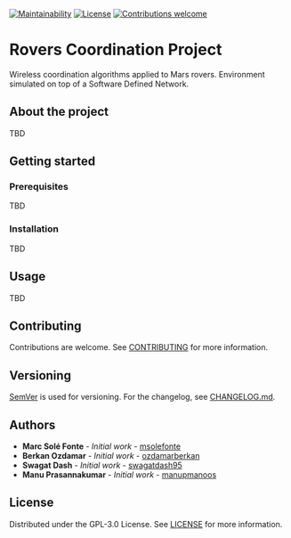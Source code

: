 [![Maintainability](https://api.codeclimate.com/v1/badges/e717b12097cdcc46d248/maintainability)](https://codeclimate.com/github/msolefonte/rovers-coordination/maintainability)
[![License](https://img.shields.io/github/license/msolefonte/rovers-coordination)](https://github.com/msolefonte/rovers-coordination/blob/master/LICENSE)
[![Contributions welcome](https://img.shields.io/badge/contributions-welcome-brightgreen.svg)](https://github.com/msolefonte/rovers-coordination/blob/master/CONTRIBUTING.md)

# Rovers Coordination Project

Wireless coordination algorithms applied to Mars rovers. Environment simulated on top of a Software Defined Network.

## About the project

TBD

## Getting started

### Prerequisites

TBD

### Installation

TBD

## Usage

TBD

## Contributing

Contributions are welcome. See
[CONTRIBUTING](https://github.com/msolefonte/rovers-coordination/blob/master/CONTRIBUTING.md) for more information.

## Versioning

[SemVer](http://semver.org/) is used for versioning. For the changelog, see [CHANGELOG.md](CHANGELOG.md).

## Authors

* **Marc Solé Fonte** - *Initial work* - [msolefonte](https://github.com/msolefonte)
* **Berkan Ozdamar** - *Initial work* - [ozdamarberkan](https://github.com/ozdamarberkan)
* **Swagat Dash** - *Initial work* - [swagatdash95](https://github.com/swagatdash95)
* **Manu Prasannakumar** - *Initial work* - [manupmanoos](https://github.com/manupmanoos)

## License

Distributed under the GPL-3.0 License. See
[LICENSE](https://github.com/msolefonte/rovers-coordination/blob/master/LICENSE) for more information.
